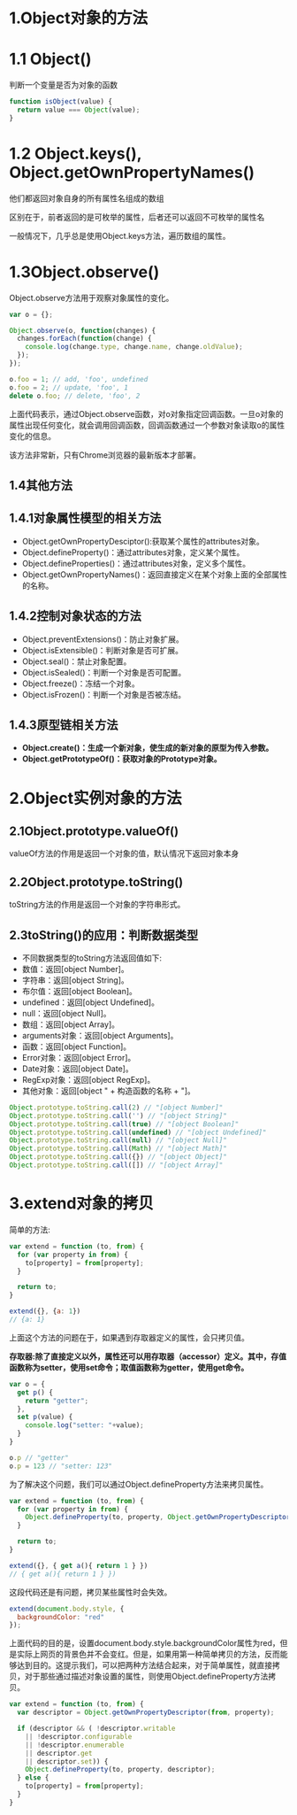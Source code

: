 # 1.Object对象的方法
# 1.1 Object()
判断一个变量是否为对象的函数

```javascript
function isObject(value) {
  return value === Object(value);
}
```

# 1.2 Object.keys(), Object.getOwnPropertyNames()
他们都返回对象自身的所有属性名组成的数组

区别在于，前者返回的是可枚举的属性，后者还可以返回不可枚举的属性名

一般情况下，几乎总是使用Object.keys方法，遍历数组的属性。

# 1.3Object.observe()
Object.observe方法用于观察对象属性的变化。

```javascript
var o = {};

Object.observe(o, function(changes) {
  changes.forEach(function(change) {
    console.log(change.type, change.name, change.oldValue);
  });
});

o.foo = 1; // add, 'foo', undefined
o.foo = 2; // update, 'foo', 1
delete o.foo; // delete, 'foo', 2
```

上面代码表示，通过Object.observe函数，对o对象指定回调函数。一旦o对象的属性出现任何变化，就会调用回调函数，回调函数通过一个参数对象读取o的属性变化的信息。

该方法非常新，只有Chrome浏览器的最新版本才部署。

## 1.4其他方法
## 1.4.1对象属性模型的相关方法
- Object.getOwnPropertyDesciptor():获取某个属性的attributes对象。
- Object.defineProperty()：通过attributes对象，定义某个属性。
- Object.defineProperties()：通过attributes对象，定义多个属性。
- Object.getOwnPropertyNames()：返回直接定义在某个对象上面的全部属性的名称。

## 1.4.2控制对象状态的方法
- Object.preventExtensions()：防止对象扩展。
- Object.isExtensible()：判断对象是否可扩展。
- Object.seal()：禁止对象配置。
- Object.isSealed()：判断一个对象是否可配置。
- Object.freeze()：冻结一个对象。
- Object.isFrozen()：判断一个对象是否被冻结。

## 1.4.3原型链相关方法
- **Object.create()：生成一个新对象，使生成的新对象的原型为传入参数。**
- **Object.getPrototypeOf()：获取对象的Prototype对象。**

# 2.Object实例对象的方法
## 2.1Object.prototype.valueOf()
valueOf方法的作用是返回一个对象的值，默认情况下返回对象本身

## 2.2Object.prototype.toString()
toString方法的作用是返回一个对象的字符串形式。

## 2.3toString()的应用：判断数据类型
- 不同数据类型的toString方法返回值如下:
- 数值：返回[object Number]。
- 字符串：返回[object String]。
- 布尔值：返回[object Boolean]。
- undefined：返回[object Undefined]。
- null：返回[object Null]。
- 数组：返回[object Array]。
- arguments对象：返回[object Arguments]。
- 函数：返回[object Function]。
- Error对象：返回[object Error]。
- Date对象：返回[object Date]。
- RegExp对象：返回[object RegExp]。
- 其他对象：返回[object " + 构造函数的名称 + "]。

```javascript
Object.prototype.toString.call(2) // "[object Number]"
Object.prototype.toString.call('') // "[object String]"
Object.prototype.toString.call(true) // "[object Boolean]"
Object.prototype.toString.call(undefined) // "[object Undefined]"
Object.prototype.toString.call(null) // "[object Null]"
Object.prototype.toString.call(Math) // "[object Math]"
Object.prototype.toString.call({}) // "[object Object]"
Object.prototype.toString.call([]) // "[object Array]"
```

# 3.extend对象的拷贝
简单的方法:

```javascript
var extend = function (to, from) {
  for (var property in from) {
    to[property] = from[property];
  }

  return to;
}

extend({}, {a: 1})
// {a: 1}
```

上面这个方法的问题在于，如果遇到存取器定义的属性，会只拷贝值。

**存取器:除了直接定义以外，属性还可以用存取器（accessor）定义。其中，存值函数称为setter，使用set命令；取值函数称为getter，使用get命令。**

```javascript
var o = {
  get p() {
    return "getter";
  },
  set p(value) {
    console.log("setter: "+value);
  }
}

o.p // "getter"
o.p = 123 // "setter: 123"
```

为了解决这个问题，我们可以通过Object.defineProperty方法来拷贝属性。

```javascript
var extend = function (to, from) {
  for (var property in from) {
    Object.defineProperty(to, property, Object.getOwnPropertyDescriptor(from, property));
  }

  return to;
}

extend({}, { get a(){ return 1 } })
// { get a(){ return 1 } })
```

这段代码还是有问题，拷贝某些属性时会失效。

```javascript
extend(document.body.style, {
  backgroundColor: "red"
});
```

上面代码的目的是，设置document.body.style.backgroundColor属性为red，但是实际上网页的背景色并不会变红。但是，如果用第一种简单拷贝的方法，反而能够达到目的。这提示我们，可以把两种方法结合起来，对于简单属性，就直接拷贝，对于那些通过描述对象设置的属性，则使用Object.defineProperty方法拷贝。

```javascript
var extend = function (to, from) {
  var descriptor = Object.getOwnPropertyDescriptor(from, property);

  if (descriptor && ( !descriptor.writable
    || !descriptor.configurable
    || !descriptor.enumerable
    || descriptor.get
    || descriptor.set)) {
    Object.defineProperty(to, property, descriptor);
  } else {
    to[property] = from[property];
  }
}
```
